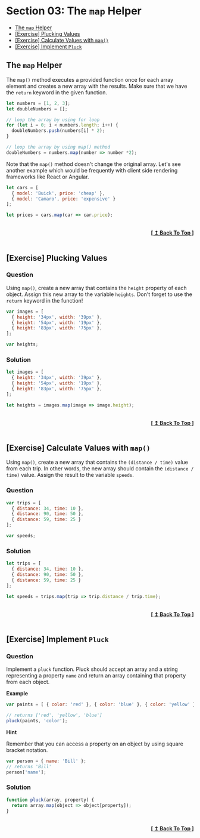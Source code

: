 # Section 03: The `map` Helper

- [The `map` Helper](#the-map-helper)
- [[Exercise] Plucking Values](#exercise-plucking-values)
- [[Exercise] Calculate Values with `map()`](#exercise-calculate-values-with-map)
- [[Exercise] Implement `Pluck`](#exercise-implement-pluck)

## The `map` Helper

The `map()` method executes a provided function once for each array element and creates a new array with the results. Make sure that we have the `return` keyword in the given function.

```javascript
let numbers = [1, 2, 3];
let doubleNumbers = [];

// loop the array by using for loop
for (let i = 0; i < numbers.length; i++) {
  doubleNumbers.push(numbers[i] * 2);
}

// loop the array by using map() method
doubleNumbers = numbers.map(number => number *2);
```

Note that the `map()` method doesn't change the original array. Let's see another example which would be frequently with client side rendering frameworks like React or Angular.

```javascript
let cars = [
  { model: 'Buick', price: 'cheap' },
  { model: 'Camaro', price: 'expensive' }
];

let prices = cars.map(car => car.price);
```

<br/>
<div align="right">
  <b><a href="#section-03-the-map-helper">[ ↥ Back To Top ]</a></b>
</div>
<br/>

## [Exercise] Plucking Values

### Question

Using `map()`, create a new array that contains the `height` property of each object. Assign this new array to the variable `heights`. Don't forget to use the `return` keyword in the function!

```javascript
var images = [
  { height: '34px', width: '39px' },
  { height: '54px', width: '19px' },
  { height: '83px', width: '75px' },
];

var heights;
```

### Solution

```javascript
let images = [
  { height: '34px', width: '39px' },
  { height: '54px', width: '19px' },
  { height: '83px', width: '75px' },
];

let heights = images.map(image => image.height);
```

<br/>
<div align="right">
  <b><a href="#section-03-the-map-helper">[ ↥ Back To Top ]</a></b>
</div>
<br/>

## [Exercise] Calculate Values with `map()`

Using `map()`, create a new array that contains the `(distance / time)` value from each trip. In other words, the new array should contain the `(distance / time)` value. Assign the result to the variable `speeds`.

### Question

```javascript
var trips = [
  { distance: 34, time: 10 },
  { distance: 90, time: 50 },
  { distance: 59, time: 25 }
];

var speeds;
```

### Solution

```javascript
let trips = [
  { distance: 34, time: 10 },
  { distance: 90, time: 50 },
  { distance: 59, time: 25 }
];

let speeds = trips.map(trip => trip.distance / trip.time);
```

<br/>
<div align="right">
  <b><a href="#section-03-the-map-helper">[ ↥ Back To Top ]</a></b>
</div>
<br/>

## [Exercise] Implement `Pluck`

### Question

Implement a `pluck` function. Pluck should accept an array and a string representing a property `name` and return an array containing that property from each object.

**Example**

```javascript
var paints = [ { color: 'red' }, { color: 'blue' }, { color: 'yellow' }];

// returns ['red', 'yellow', 'blue']
pluck(paints, 'color');
```

**Hint**

Remember that you can access a property on an object by using square bracket notation.

```javascript
var person = { name: 'Bill' };
// returns 'Bill'
person['name'];
```

### Solution

```javascript
function pluck(array, property) {
  return array.map(object => object[property]);
}
```

<br/>
<div align="right">
  <b><a href="#section-03-the-map-helper">[ ↥ Back To Top ]</a></b>
</div>
<br/>
